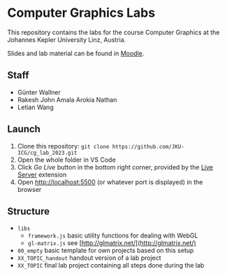# Computer Graphics Labs

This repository contains the labs for the course Computer Graphics at the Johannes Kepler University Linz, Austria.

Slides and lab material can be found in [Moodle](https://moodle.jku.at/jku/course/view.php?id=23243).

## Staff

* Günter Wallner
* Rakesh John Amala Arokia Nathan
* Letian Wang

## Launch

1. Clone this repository: `git clone https://github.com/JKU-ICG/cg_lab_2023.git`
2. Open the whole folder in VS Code
3. Click _Go Live_ button in the bottom right corner, provided by the [Live Server](https://marketplace.visualstudio.com/items?itemName=ritwickdey.LiveServer) extension
4. Open [http://localhost:5500](http://localhost:5500) (or whatever port is displayed) in the browser

## Structure

* `libs`
  * `framework.js` basic utility functions for dealing with WebGL
  * `gl-matrix.js` see [http://glmatrix.net/](http://glmatrix.net/)
* `00_empty`
  basic template for own projects based on this setup
* `XX_TOPIC_handout`
  handout version of a lab project
* `XX_TOPIC`
  final lab project containing all steps done during the lab
